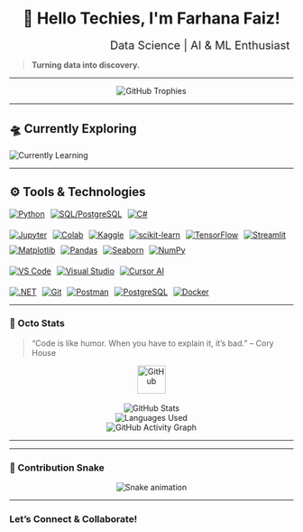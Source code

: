 <div align="center">

# 👋 Hello Techies, I'm Farhana Faiz!  

<p>
  <marquee width="500" behavior="alternate" style="font-size:20px;">
    Data Science | AI & ML Enthusiast 
  </marquee>
</p>

</div>


> **Turning data into discovery.**

---

<p align="center">
  <img src="https://github-profile-trophy.vercel.app/?username=farhanafaiz03&theme=darkhub&no-frame=true&no-bg=false&margin-w=15" alt="GitHub Trophies"/>
</p>


---

## 🛸 Currently Exploring

![Currently Learning](https://img.shields.io/badge/Data%20Science%20-Artificial%20Intelligence-00b894?style=flat-square&logo=googlecolab&logoColor=white)


---

## ⚙️ **Tools & Technologies**

<div align="center" style="display: flex; flex-direction: column; gap: 20px;">

  <!-- Programming Languages -->
  <div align="center" style="display: flex; flex-wrap: wrap; gap: 10px;">
    <a href="https://www.python.org/"><img src="https://img.shields.io/badge/Python-3776AB?style=for-the-badge&logo=python&logoColor=white&logosize=25" alt="Python" /></a>
    <a href="https://www.postgresql.org/"><img src="https://img.shields.io/badge/SQL-4479A1?style=for-the-badge&logo=postgresql&logoColor=white&logosize=25" alt="SQL/PostgreSQL" /></a>
    <a href="https://learn.microsoft.com/en-us/dotnet/csharp/"><img src="https://img.shields.io/badge/C%23-239120?style=for-the-badge&logo=c-sharp&logoColor=white&logosize=25" alt="C#" /></a>
  </div>

  <!-- Data Science & Machine Learning -->
  <div align="center" style="display: flex; flex-wrap: wrap; gap: 10px;">
    <a href="https://jupyter.org/"><img src="https://img.shields.io/badge/Jupyter-F37626?style=for-the-badge&logo=jupyter&logoColor=white&logosize=25" alt="Jupyter" /></a>
    <a href="https://colab.research.google.com/"><img src="https://img.shields.io/badge/Colab-F9AB00?style=for-the-badge&logo=googlecolab&logoColor=white&logosize=25" alt="Colab" /></a>
    <a href="https://www.kaggle.com/"><img src="https://img.shields.io/badge/Kaggle-20BEFF?style=for-the-badge&logo=kaggle&logoColor=white&logosize=25" alt="Kaggle" /></a>
    <a href="https://scikit-learn.org/"><img src="https://img.shields.io/badge/scikit--learn-F7931E?style=for-the-badge&logo=scikit-learn&logoColor=white&logosize=25" alt="scikit-learn" /></a>
    <a href="https://www.tensorflow.org/"><img src="https://img.shields.io/badge/TensorFlow-FF6F00?style=for-the-badge&logo=tensorflow&logoColor=white&logosize=25" alt="TensorFlow" /></a>
    <a href="https://streamlit.io/"><img src="https://img.shields.io/badge/Streamlit-FF4B4B?style=for-the-badge&logo=streamlit&logoColor=white&logosize=25" alt="Streamlit" /></a>
    <a href="https://matplotlib.org/"><img src="https://img.shields.io/badge/Matplotlib-11557C?style=for-the-badge&logo=matplotlib&logoColor=white&logosize=25" alt="Matplotlib" /></a>
    <a href="https://pandas.pydata.org/"><img src="https://img.shields.io/badge/Pandas-150458?style=for-the-badge&logo=pandas&logoColor=white&logosize=25" alt="Pandas" /></a>
    <a href="https://seaborn.pydata.org/"><img src="https://img.shields.io/badge/Seaborn-2F8ACB?style=for-the-badge&logo=python&logoColor=white&logosize=25" alt="Seaborn" /></a>
    <a href="https://numpy.org/"><img src="https://img.shields.io/badge/NumPy-013243?style=for-the-badge&logo=numpy&logoColor=white&logosize=25" alt="NumPy" /></a>
  </div>

  <!-- IDEs & Platforms -->
  <div align="center" style="display: flex; flex-wrap: wrap; gap: 10px;">
    <a href="https://code.visualstudio.com/"><img src="https://img.shields.io/badge/VS%20Code-007ACC?style=for-the-badge&logo=visual-studio-code&logoColor=white&logosize=25" alt="VS Code" /></a>
    <a href="https://visualstudio.microsoft.com/"><img src="https://img.shields.io/badge/Visual%20Studio-5C2D91?style=for-the-badge&logo=visual-studio&logoColor=white&logosize=25" alt="Visual Studio" /></a>
    <a href="https://www.cursor.sh/"><img src="https://img.shields.io/badge/Cursor_AI-000000?style=for-the-badge&logo=cursor&logoColor=white&logosize=25" alt="Cursor AI" /></a>
  </div>

  <!-- DevOps & Tools -->
  <div align="center" style="display: flex; flex-wrap: wrap; gap: 10px;">
    <a href="https://dotnet.microsoft.com/"><img src="https://img.shields.io/badge/.NET-512BD4?style=for-the-badge&logo=dotnet&logoColor=white&logosize=25" alt=".NET" /></a>
    <a href="https://git-scm.com/"><img src="https://img.shields.io/badge/Git-F05032?style=for-the-badge&logo=git&logoColor=white&logosize=25" alt="Git" /></a>
    <a href="https://www.postman.com/"><img src="https://img.shields.io/badge/Postman-FF6C37?style=for-the-badge&logo=postman&logoColor=white&logosize=25" alt="Postman" /></a>
    <a href="https://www.pgadmin.org/"><img src="https://img.shields.io/badge/PostgreSQL-4169E1?style=for-the-badge&logo=postgresql&logoColor=white&logosize=25" alt="PostgreSQL" /></a>
    <a href="https://www.docker.com/"><img src="https://img.shields.io/badge/Docker-2496ED?style=for-the-badge&logo=docker&logoColor=white&logosize=25" alt="Docker" /></a>
  </div>
</div>

---


### 🐙 Octo Stats

> “Code is like humor. When you have to explain it, it’s bad.” – Cory House

<div align="center">
  <img src="https://cdn.jsdelivr.net/gh/devicons/devicon/icons/github/github-original.svg" width="50" height="50" title="GitHub"/>
  <br><br>

  <img src="https://github-readme-stats.vercel.app/api?username=farhanafaiz03&show_icons=true&theme=react" alt="GitHub Stats" />
  <br>
  <img src="https://github-readme-stats.vercel.app/api/top-langs/?username=farhanafaiz03&layout=compact&hide_border=true&theme=react" alt="Languages Used" />
  <br>
  <img src="https://github-readme-activity-graph.vercel.app/graph?username=farhanafaiz03&theme=react-dark" alt="GitHub Activity Graph" />
</div>

---

---

### 🐍 Contribution Snake

<p align="center">
  <img src="https://raw.githubusercontent.com/farhanafaiz03/farhanafaiz03/output/github-contribution-grid-snake.svg" alt="Snake animation" />
</p>

---

###  Let’s Connect & Collaborate!

